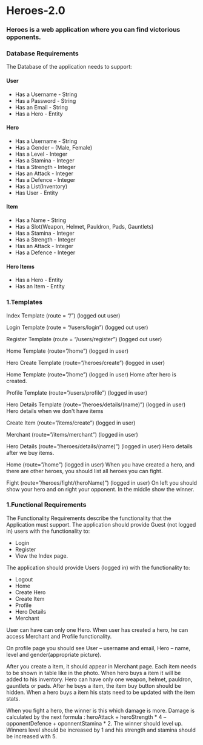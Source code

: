 # Heroes-2.0

### Heroes is a web application where you can find victorious opponents. 

### Database Requirements
 The Database of the application needs to support:
#### User
* Has a Username - String
* Has a Password - String
* Has an Email - String
* Has a Hero - Entity
#### Hero
* Has a Username - String
* Has a Gender – (Male, Female)
* Has a Level - Integer
* Has a Stamina - Integer
* Has a Strength - Integer
* Has an Attack - Integer
* Has a Defence - Integer
* Has a List<HeroItems>(Inventory)
* Has User - Entity
  
#### Item
* Has a Name - String
* Has a Slot(Weapon, Helmet, Pauldron, Pads, Gauntlets)
* Has a Stamina - Integer
* Has a Strength - Integer
* Has an Attack - Integer
* Has a Defence - Integer
#### Hero Items
* Has a Hero - Entity
* Has an Item - Entity

### 1.Templates
Index Template (route = “/”) (logged out user)

Login Template (route = “/users/login”) (logged out user)


Register Template (route = “/users/register”) (logged out user)

Home Template (route=”/home”) (logged in user)

Hero Create Template (route=”/heroes/create”) (logged in user)

Home Template (route=”/home”) (logged in user) 
Home after hero is created.

Profile Template (route=”/users/profile”) (logged in user) 

Hero Details Template (route=”/heroes/details/(name)”) (logged in user) 
Hero details when we don't have items

Create Item (route=”/items/create”) (logged in user) 

Merchant (route=”/items/merchant”) (logged in user) 



Hero Details (route=”/heroes/details/(name)”) (logged in user) 
Hero details after we buy items.

Home (route=”/home”) (logged in user) 
When you have created a hero, and there are other heroes, you should list all heroes you can fight.

Fight (route=”/heroes/fight/(heroName)”) (logged in user) 
On left you should show your hero and on right your opponent. In the middle show the winner.


### 1.Functional Requirements
The Functionality Requirements describe the functionality that the Application must support.
The application should provide Guest (not logged in) users with the functionality to:
* Login
* Register
* View the Index page.

The application should provide Users (logged in) with the functionality to:

* Logout
* Home
* Create Hero
* Create Item
* Profile
* Hero Details
* Merchant

User can have can only one Hero. When user has created a hero, he can access Merchant and Profile functionality.

On profile page you should see User – username and email, Hero – name, level and gender(appropriate picture).

After you create a item, it should appear in Merchant page. Each item needs to be shown in table like in the photo. When hero buys a item it will be added to his inventory. 
Hero can have only one weapon, helmet, pauldron, gauntlets or pads. After he buys a item, the item buy button should be hidden. 
When a hero buys a item his stats need to be updated with the item stats. 

When you fight a hero, the winner is this which damage is more. Damage is calculated by the next formula : heroAttack + heroStrength * 4 – opponentDefence + oponnentStamina * 2. The winner should level up.
Winners level should be increased by 1 and his strength and stamina should be increased with 5.
